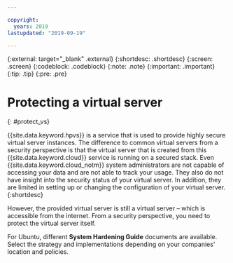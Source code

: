 ```yaml
---

copyright:
  years: 2019
lastupdated: "2019-09-19"

---
```


{:external: target="_blank" .external}
{:shortdesc: .shortdesc}
{:screen: .screen}
{:codeblock: .codeblock}
{:note: .note}
{:important: .important}
{:tip: .tip}
{:pre: .pre}

# Protecting a virtual server
{: #protect_vs}

{{site.data.keyword.hpvs}} is a service that is used to provide highly secure virtual server instances. The difference to common virtual servers from a security perspective is that the virtual server that is created from this {{site.data.keyword.cloud}} service is running on a secured stack. Even {{site.data.keyword.cloud_notm}} system administrators are not capable of accessing your data and are not able to track your usage. They also do not have insight into the security status of your virtual server. In addition, they are limited in setting up or changing the configuration of your virtual server.
{:shortdesc}


However, the provided virtual server is still a virtual server – which is accessible from the internet. From a security perspective, you need to protect the virtual server itself.


For Ubuntu, different **System Hardening Guide** documents are available. Select the strategy and implementations depending on your companies’ location and policies.
